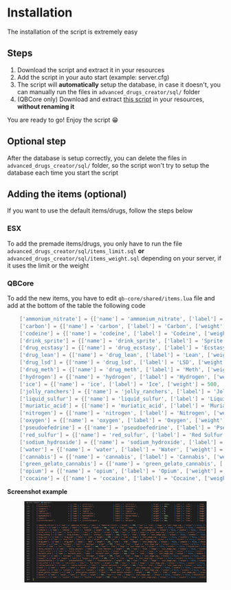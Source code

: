 # Installation

The installation of the script is extremely easy

## Steps

1. Download the script and extract it in your resources
2. Add the script in your auto start (example: server.cfg)
3. The script will **automatically** setup the database, in case it doesn't, you can manually run the files in `advanced_drugs_creator/sql/` folder
4. (QBCore only) Download and extract [this script](https://cdn.discordapp.com/attachments/895599870268817418/987388095169179688/menu\_default.rar) in your resources, **without renaming it**

You are ready to go! Enjoy the script 😁

## Optional step

After the database is setup correctly, you can delete the files in `advanced_drugs_creator/sql/` folder, so the script won't try to setup the database each time you start the script

## Adding the items (optional)

If you want to use the default items/drugs, follow the steps below

### ESX

To add the premade items/drugs, you only have to run the file `advanced_drugs_creator/sql/items_limit.sql` **or** `advanced_drugs_creator/sql/items_weight.sql` depending on your server, if it uses the limit or the weight

### QBCore

To add the new items, you have to edit `qb-core/shared/items.lua` file and add at the bottom of the table the following code

```lua
	['ammonium_nitrate'] = {['name'] = 'ammonium_nitrate', ['label'] = 'Ammonium nitrate', ['weight'] = 500, ['type'] = 'item', ['image'] = 'your_image.png', ['unique'] = false, ['useable'] = true, ['shouldClose'] = false, ['combinable'] = nil},
	['carbon'] = {['name'] = 'carbon', ['label'] = 'Carbon', ['weight'] = 500, ['type'] = 'item', ['image'] = 'your_image.png', ['unique'] = false, ['useable'] = true, ['shouldClose'] = false, ['combinable'] = nil},
	['codeine'] = {['name'] = 'codeine', ['label'] = 'Codeine', ['weight'] = 500, ['type'] = 'item', ['image'] = 'your_image.png', ['unique'] = false, ['useable'] = true, ['shouldClose'] = false, ['combinable'] = nil},
	['drink_sprite'] = {['name'] = 'drink_sprite', ['label'] = 'Sprite', ['weight'] = 500, ['type'] = 'item', ['image'] = 'your_image.png', ['unique'] = false, ['useable'] = true, ['shouldClose'] = false, ['combinable'] = nil},
	['drug_ecstasy'] = {['name'] = 'drug_ecstasy', ['label'] = 'Ecstasy', ['weight'] = 500, ['type'] = 'item', ['image'] = 'your_image.png', ['unique'] = false, ['useable'] = true, ['shouldClose'] = false, ['combinable'] = nil},
	['drug_lean'] = {['name'] = 'drug_lean', ['label'] = 'Lean', ['weight'] = 500, ['type'] = 'item', ['image'] = 'your_image.png', ['unique'] = false, ['useable'] = true, ['shouldClose'] = false, ['combinable'] = nil},
	['drug_lsd'] = {['name'] = 'drug_lsd', ['label'] = 'LSD', ['weight'] = 500, ['type'] = 'item', ['image'] = 'your_image.png', ['unique'] = false, ['useable'] = true, ['shouldClose'] = false, ['combinable'] = nil},
	['drug_meth'] = {['name'] = 'drug_meth', ['label'] = 'Meth', ['weight'] = 500, ['type'] = 'item', ['image'] = 'your_image.png', ['unique'] = false, ['useable'] = true, ['shouldClose'] = false, ['combinable'] = nil},
	['hydrogen'] = {['name'] = 'hydrogen', ['label'] = 'Hydrogen', ['weight'] = 500, ['type'] = 'item', ['image'] = 'your_image.png', ['unique'] = false, ['useable'] = true, ['shouldClose'] = false, ['combinable'] = nil},
	['ice'] = {['name'] = 'ice', ['label'] = 'Ice', ['weight'] = 500, ['type'] = 'item', ['image'] = 'your_image.png', ['unique'] = false, ['useable'] = true, ['shouldClose'] = false, ['combinable'] = nil},
	['jolly_ranchers'] = {['name'] = 'jolly_ranchers', ['label'] = 'Jolly Ranchers', ['weight'] = 500, ['type'] = 'item', ['image'] = 'your_image.png', ['unique'] = false, ['useable'] = true, ['shouldClose'] = false, ['combinable'] = nil},
	['liquid_sulfur'] = {['name'] = 'liquid_sulfur', ['label'] = 'Liquid Sulfur', ['weight'] = 500, ['type'] = 'item', ['image'] = 'your_image.png', ['unique'] = false, ['useable'] = true, ['shouldClose'] = false, ['combinable'] = nil},
	['muriatic_acid'] = {['name'] = 'muriatic_acid', ['label'] = 'Muriatic Acid', ['weight'] = 500, ['type'] = 'item', ['image'] = 'your_image.png', ['unique'] = false, ['useable'] = true, ['shouldClose'] = false, ['combinable'] = nil},
	['nitrogen'] = {['name'] = 'nitrogen', ['label'] = 'Nitrogen', ['weight'] = 500, ['type'] = 'item', ['image'] = 'your_image.png', ['unique'] = false, ['useable'] = true, ['shouldClose'] = false, ['combinable'] = nil},
	['oxygen'] = {['name'] = 'oxygen', ['label'] = 'Oxygen', ['weight'] = 500, ['type'] = 'item', ['image'] = 'your_image.png', ['unique'] = false, ['useable'] = true, ['shouldClose'] = false, ['combinable'] = nil},
	['pseudoefedrine'] = {['name'] = 'pseudoefedrine', ['label'] = 'Pseudoefedrine', ['weight'] = 500, ['type'] = 'item', ['image'] = 'your_image.png', ['unique'] = false, ['useable'] = true, ['shouldClose'] = false, ['combinable'] = nil},
	['red_sulfur'] = {['name'] = 'red_sulfur', ['label'] = 'Red Sulfur', ['weight'] = 500, ['type'] = 'item', ['image'] = 'your_image.png', ['unique'] = false, ['useable'] = true, ['shouldClose'] = false, ['combinable'] = nil},
	['sodium_hydroxide'] = {['name'] = 'sodium_hydroxide', ['label'] = 'Sodium hydroxide', ['weight'] = 500, ['type'] = 'item', ['image'] = 'your_image.png', ['unique'] = false, ['useable'] = true, ['shouldClose'] = false, ['combinable'] = nil},
	['water'] = {['name'] = 'water', ['label'] = 'Water', ['weight'] = 500, ['type'] = 'item', ['image'] = 'your_image.png', ['unique'] = false, ['useable'] = true, ['shouldClose'] = false, ['combinable'] = nil},
	['cannabis'] = {['name'] = 'cannabis', ['label'] = 'Cannabis', ['weight'] = 500, ['type'] = 'item', ['image'] = 'your_image.png', ['unique'] = false, ['useable'] = true, ['shouldClose'] = false, ['combinable'] = nil},
	['green_gelato_cannabis'] = {['name'] = 'green_gelato_cannabis', ['label'] = 'Green Gelato Cannabis', ['weight'] = 500, ['type'] = 'item', ['image'] = 'your_image.png', ['unique'] = false, ['useable'] = true, ['shouldClose'] = false, ['combinable'] = nil},
	['opium'] = {['name'] = 'opium', ['label'] = 'Opium', ['weight'] = 500, ['type'] = 'item', ['image'] = 'your_image.png', ['unique'] = false, ['useable'] = true, ['shouldClose'] = false, ['combinable'] = nil},
	['cocaine'] = {['name'] = 'cocaine', ['label'] = 'Cocaine', ['weight'] = 500, ['type'] = 'item', ['image'] = 'your_image.png', ['unique'] = false, ['useable'] = true, ['shouldClose'] = false, ['combinable'] = nil},
```

**Screenshot example**

<figure><img src="../.gitbook/assets/qb_core_drugs_creator_items.jpg" alt=""><figcaption></figcaption></figure>

